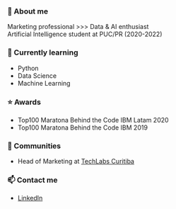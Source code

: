 ### 💬 About me       
Marketing professional >>> Data & AI enthusiast         
Artificial Intelligence student at PUC/PR (2020-2022)    

    
### 🧐 Currently learning    

- Python
- Data Science 
- Machine Learning  


### ⭐ Awards    

- Top100 Maratona Behind the Code IBM Latam 2020
- Top100 Maratona Behind the Code IBM 2019 
    

### 👯 Communities    

- Head of Marketing at [TechLabs Curitiba](https://techlabs.org)    
   

### 📫 Contact me
- [LinkedIn](https://in.linkedin.com/in/priscillapreks)

<!--
**priscillapreks/priscillapreks** is a ✨ _special_ ✨ repository because its `README.md` (this file) appears on your GitHub profile.




- 🌱 Currently learning: Python / Machine Learning / Artificial Intelligence
- 👯 I’m looking to collaborate on ...
- 🤔 I’m looking for help with ...
- 💬 Ask me about ...
- : ...
- 😄 Pronouns: ...
- ⚡ Fun fact: ...
-->
